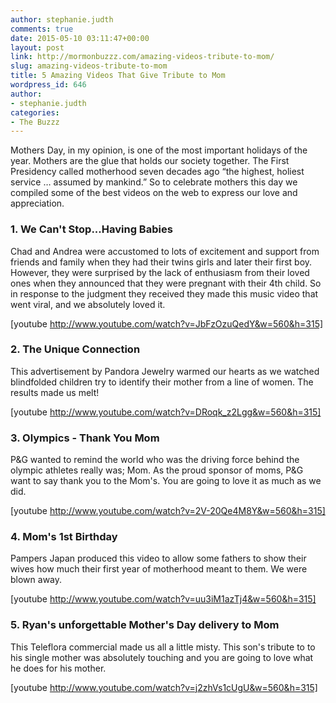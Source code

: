```yaml
---
author: stephanie.judth
comments: true
date: 2015-05-10 03:11:47+00:00
layout: post
link: http://mormonbuzzz.com/amazing-videos-tribute-to-mom/
slug: amazing-videos-tribute-to-mom
title: 5 Amazing Videos That Give Tribute to Mom
wordpress_id: 646
author:
- stephanie.judth
categories:
- The Buzzz
---
```


Mothers Day, in my opinion, is one of the most important holidays of the year. Mothers are the glue that holds our society together. The First Presidency called motherhood seven decades ago “the highest, holiest service … assumed by mankind.” So to celebrate mothers this day we compiled some of the best videos on the web to express our love and appreciation.




### 1. We Can't Stop...Having Babies




Chad and Andrea were accustomed to lots of excitement and support from friends and family when they had their twins girls and later their first boy. However, they were surprised by the lack of enthusiasm from their loved ones when they announced that they were pregnant with their 4th child. So in response to the judgment they received they made this music video that went viral, and we absolutely loved it.



[youtube http://www.youtube.com/watch?v=JbFzOzuQedY&w=560&h=315]


### 2. The Unique Connection




This advertisement by Pandora Jewelry warmed our hearts as we watched blindfolded children try to identify their mother from a line of women. The results made us melt!



[youtube http://www.youtube.com/watch?v=DRoqk_z2Lgg&w=560&h=315]




### 3. Olympics - Thank You Mom




P&G wanted to remind the world who was the driving force behind the olympic athletes really was; Mom. As the proud sponsor of moms, P&G want to say thank you to the Mom's. You are going to love it as much as we did.



[youtube http://www.youtube.com/watch?v=2V-20Qe4M8Y&w=560&h=315]




### 4. Mom's 1st Birthday




Pampers Japan produced this video to allow some fathers to show their wives how much their first year of motherhood meant to them. We were blown away.



[youtube http://www.youtube.com/watch?v=uu3iM1azTj4&w=560&h=315]




### 5. Ryan's unforgettable Mother's Day delivery to Mom




This Teleflora commercial made us all a little misty. This son's tribute to to his single mother was absolutely touching and you are going to love what he does for his mother.



[youtube http://www.youtube.com/watch?v=j2zhVs1cUgU&w=560&h=315]
